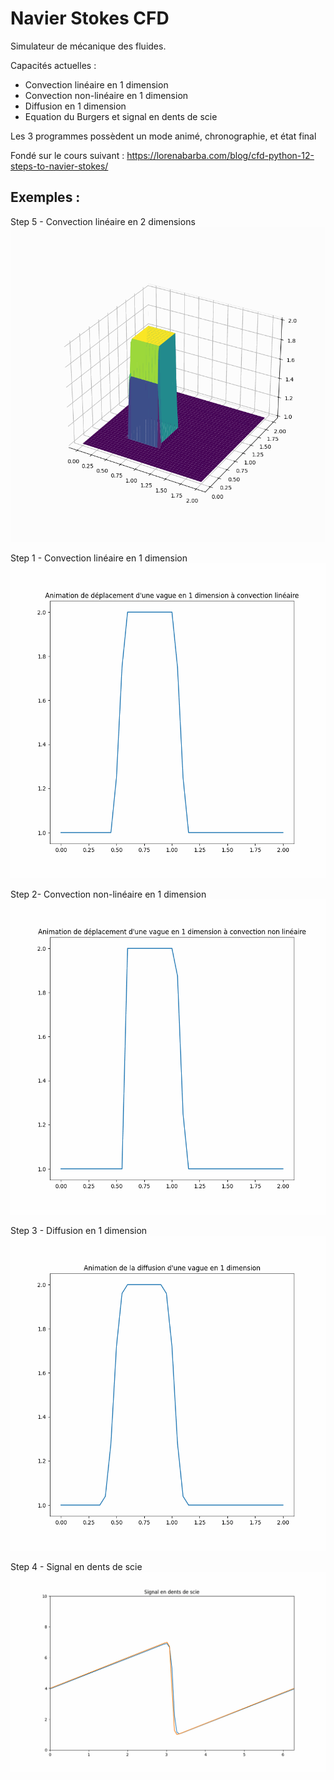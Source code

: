 # Navier Stokes CFD
Simulateur de mécanique des fluides.  

Capacités actuelles :
* Convection linéaire en 1 dimension  
* Convection non-linéaire en 1 dimension  
* Diffusion en 1 dimension
* Equation du Burgers et signal en dents de scie

Les 3 programmes possèdent un mode animé, chronographie, et état final

Fondé sur le cours suivant : https://lorenabarba.com/blog/cfd-python-12-steps-to-navier-stokes/

## Exemples :

Step 5 - Convection linéaire en 2 dimensions
![Convection linéaire en 2 dimensions](Images/animation-step5.gif)

Step 1 - Convection linéaire en 1 dimension
![Convection linéaire en 1 dimension](Images/animation-step1.gif)

Step 2- Convection non-linéaire en 1 dimension
![Convection non-linéaire en 1 dimension](Images/animation-step2.gif)

Step 3 - Diffusion en 1 dimension
![Diffusion en 1 dimension](Images/animation-step3.gif)

Step 4 - Signal en dents de scie
![Signal en dents de scie](Images/animation-step4.gif)